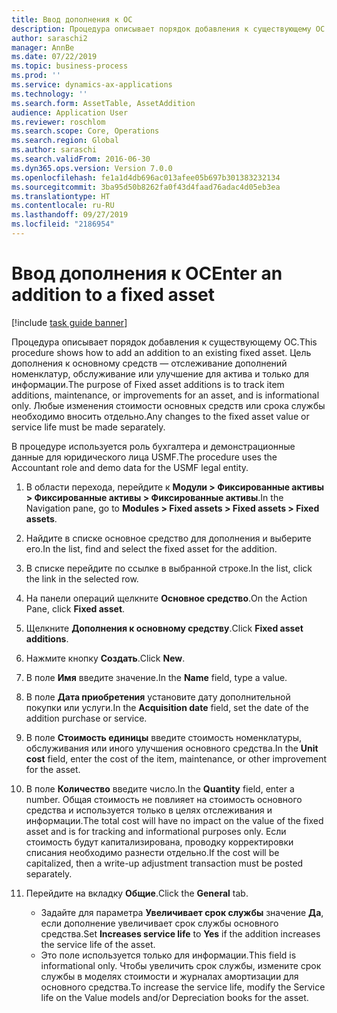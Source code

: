 ```yaml
---
title: Ввод дополнения к ОС
description: Процедура описывает порядок добавления к существующему ОС.
author: saraschi2
manager: AnnBe
ms.date: 07/22/2019
ms.topic: business-process
ms.prod: ''
ms.service: dynamics-ax-applications
ms.technology: ''
ms.search.form: AssetTable, AssetAddition
audience: Application User
ms.reviewer: roschlom
ms.search.scope: Core, Operations
ms.search.region: Global
ms.author: saraschi
ms.search.validFrom: 2016-06-30
ms.dyn365.ops.version: Version 7.0.0
ms.openlocfilehash: fe1a1d4db696ac013afee05b697b301383232134
ms.sourcegitcommit: 3ba95d50b8262fa0f43d4faad76adac4d05eb3ea
ms.translationtype: HT
ms.contentlocale: ru-RU
ms.lasthandoff: 09/27/2019
ms.locfileid: "2186954"
---
```

# <a name="enter-an-addition-to-a-fixed-asset"></a><span data-ttu-id="09c86-103">Ввод дополнения к ОС</span><span class="sxs-lookup"><span data-stu-id="09c86-103">Enter an addition to a fixed asset</span></span>

[!include [task guide banner](../../includes/task-guide-banner.md)]

<span data-ttu-id="09c86-104">Процедура описывает порядок добавления к существующему ОС.</span><span class="sxs-lookup"><span data-stu-id="09c86-104">This procedure shows how to add an addition to an existing fixed asset.</span></span> <span data-ttu-id="09c86-105">Цель дополнения к основному средств — отслеживание дополнений номенклатур, обслуживание или улучшение для актива и только для информации.</span><span class="sxs-lookup"><span data-stu-id="09c86-105">The purpose of Fixed asset additions is to track item additions, maintenance, or improvements for an asset, and is informational only.</span></span> <span data-ttu-id="09c86-106">Любые изменения стоимости основных средств или срока службы необходимо вносить отдельно.</span><span class="sxs-lookup"><span data-stu-id="09c86-106">Any changes to the fixed asset value or service life must be made separately.</span></span>   

<span data-ttu-id="09c86-107">В процедуре используется роль бухгалтера и демонстрационные данные для юридического лица USMF.</span><span class="sxs-lookup"><span data-stu-id="09c86-107">The procedure uses the Accountant role and demo data for the USMF legal entity.</span></span>

1. <span data-ttu-id="09c86-108">В области перехода, перейдите к **Модули > Фиксированные активы > Фиксированные активы > Фиксированные активы**.</span><span class="sxs-lookup"><span data-stu-id="09c86-108">In the Navigation pane, go to **Modules > Fixed assets > Fixed assets > Fixed assets**.</span></span>
2. <span data-ttu-id="09c86-109">Найдите в списке основное средство для дополнения и выберите его.</span><span class="sxs-lookup"><span data-stu-id="09c86-109">In the list, find and select the fixed asset for the addition.</span></span>
3. <span data-ttu-id="09c86-110">В списке перейдите по ссылке в выбранной строке.</span><span class="sxs-lookup"><span data-stu-id="09c86-110">In the list, click the link in the selected row.</span></span>
4. <span data-ttu-id="09c86-111">На панели операций щелкните **Основное средство**.</span><span class="sxs-lookup"><span data-stu-id="09c86-111">On the Action Pane, click **Fixed asset**.</span></span>
5. <span data-ttu-id="09c86-112">Щелкните **Дополнения к основному средству**.</span><span class="sxs-lookup"><span data-stu-id="09c86-112">Click **Fixed asset additions**.</span></span>
6. <span data-ttu-id="09c86-113">Нажмите кнопку **Создать**.</span><span class="sxs-lookup"><span data-stu-id="09c86-113">Click **New**.</span></span>
7. <span data-ttu-id="09c86-114">В поле **Имя** введите значение.</span><span class="sxs-lookup"><span data-stu-id="09c86-114">In the **Name** field, type a value.</span></span>
8. <span data-ttu-id="09c86-115">В поле **Дата приобретения** установите дату дополнительной покупки или услуги.</span><span class="sxs-lookup"><span data-stu-id="09c86-115">In the **Acquisition date** field, set the date of the addition purchase or service.</span></span>
9. <span data-ttu-id="09c86-116">В поле **Стоимость единицы** введите стоимость номенклатуры, обслуживания или иного улучшения основного средства.</span><span class="sxs-lookup"><span data-stu-id="09c86-116">In the **Unit cost** field, enter the cost of the item, maintenance, or other improvement for the asset.</span></span>
10. <span data-ttu-id="09c86-117">В поле **Количество** введите число.</span><span class="sxs-lookup"><span data-stu-id="09c86-117">In the **Quantity** field, enter a number.</span></span> <span data-ttu-id="09c86-118">Общая стоимость не повлияет на стоимость основного средства и используется только в целях отслеживания и информации.</span><span class="sxs-lookup"><span data-stu-id="09c86-118">The total cost will have no impact on the value of the fixed asset and is for tracking and informational purposes only.</span></span> <span data-ttu-id="09c86-119">Если стоимость будут капитализирована, проводку корректировки списания необходимо разнести отдельно.</span><span class="sxs-lookup"><span data-stu-id="09c86-119">If the cost will be capitalized, then a write-up adjustment transaction must be posted separately.</span></span>  
11. <span data-ttu-id="09c86-120">Перейдите на вкладку **Общие**.</span><span class="sxs-lookup"><span data-stu-id="09c86-120">Click the **General** tab.</span></span>

    * <span data-ttu-id="09c86-121">Задайте для параметра **Увеличивает срок службы** значение **Да**, если дополнение увеличивает срок службы основного средства.</span><span class="sxs-lookup"><span data-stu-id="09c86-121">Set **Increases service life** to **Yes** if the addition increases the service life of the asset.</span></span>  
    * <span data-ttu-id="09c86-122">Это поле используется только для информации.</span><span class="sxs-lookup"><span data-stu-id="09c86-122">This field is informational only.</span></span> <span data-ttu-id="09c86-123">Чтобы увеличить срок службы, измените срок службы в моделях стоимости и журналах амортизации для основного средства.</span><span class="sxs-lookup"><span data-stu-id="09c86-123">To increase the service life, modify the Service life on the Value models and/or Depreciation books for the asset.</span></span>  

